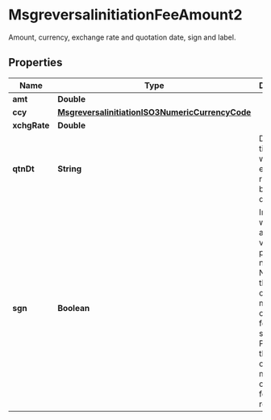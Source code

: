 

# MsgreversalinitiationFeeAmount2

Amount, currency, exchange rate and quotation date, sign and label.
## Properties

Name | Type | Description | Notes
------------ | ------------- | ------------- | -------------
**amt** | **Double** |  |  [optional]
**ccy** | [**MsgreversalinitiationISO3NumericCurrencyCode**](MsgreversalinitiationISO3NumericCurrencyCode.md) |  |  [optional]
**xchgRate** | **Double** |  |  [optional]
**qtnDt** | **String** | Date and time at which the exchange rate has been quoted. |  [optional]
**sgn** | **Boolean** | Indicates whether the amount value is positive or negative.  Negative: the receiver of the message owes the fee to the sender. Positive: the sender of the message owes the fee to the receiver. |  [optional]



